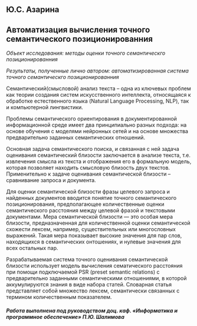 ## Ю.С. Азарина 
## Автоматизация вычисления точного семантического позиционированния

_Объект исследования: методы оценки точного семантическго позиционированния_

_Результаты, полученные лично автором: автоматизированная система точного семантическго позиционированния_

Семантический(смысловой) анализ текста – одна из ключевых проблем как теории создания систем искусственного интеллекта, относящаяся к обработке естественного языка (Natural Language Processing, NLP), так и компьютерной лингвистики.

Проблемы семантического ориентирования в документированной информационной среде имеет два принципиально разных подхода: на основе обучения с моделями нейронных сетей и на основе множества предварительно заданных семантических отношений.

Основная задача семантического поиска, и связанная с ней задача оценивания семантический близости заключается в анализе текста, т.е. извлечения смысла из текста и отображения его в формальную модель, которая позволяет находить смысловую близость двух текстов. Применительно к задаче оценивания семантической близости – сравнивание запроса и документа. 

Для оценки семантической близости фразы целевого запроса и найденных документов вводится понятие точного семантического позиционирования, предполагающее количественные оценки семантического расстояния между целевой фразой и текстовыми документами. Мера семантической близости — это особая мера близости, предназначенная для количественной оценки семантической схожести лексем, например, существительных или многословных выражений. Такая мера показывает высокие значения для пар слов, находящихся в семантических онтошениях, и нулевые значения для всех остальных пар.

Разрабатываемая система точного оценивания семантической близости использует модель вычисления сематического расстояния при помощи подключаемой PSR (preset semantic relations) с предварительно заданными семантическими отношениями, в которой аккумулируются знания в виде набора статей. Словарная статья представляет собой множество лексем, семантически связанных с термином количественным показателем. 

#### _Работа выполнена под руководством доц. каф. «Информатика и программное обеспечение» П.Ю. Шалимова_
